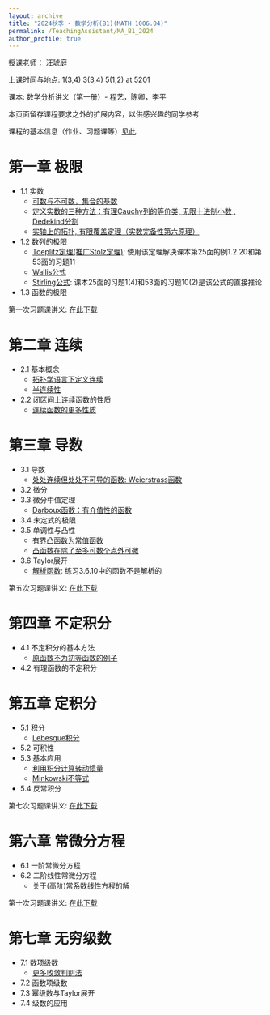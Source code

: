 ```yaml
---
layout: archive
title: "2024秋季 - 数学分析(B1)(MATH 1006.04)"
permalink: /TeachingAssistant/MA_B1_2024
author_profile: true
---
```



授课老师： 汪琥庭

上课时间与地点: 1(3,4) 3(3,4) 5(1,2) at 5201

课本: 数学分析讲义（第一册）- 程艺，陈卿，李平 

本页面留存课程要求之外的扩展内容，以供感兴趣的同学参考

课程的基本信息（作业、习题课等）[见此](https://passiflora-sago.github.io/24FallMAB1.html).

第一章  极限
======
* 1.1  实数
  * [可数与不可数，集合的基数](http://LyuChangle2006.github.io/files/1.pdf)
  * [定义实数的三种方法：有理Cauchy列的等价类, 无限十进制小数 , Dedekind分割](http://LyuChangle2006.github.io/files/2.pdf)
  * [实轴上的拓扑, 有限覆盖定理（实数完备性第六原理）](http://LyuChangle2006.github.io/files/3.pdf)
* 1.2  数列的极限
  * [Toeplitz定理(推广Stolz定理)](https://zhuanlan.zhihu.com/p/29912566?utm_id=0): 使用该定理解决课本第25面的例1.2.20和第53面的习题11
  * [Wallis公式](https://baike.baidu.com/item/%E6%B2%83%E5%88%A9%E6%96%AF%E5%85%AC%E5%BC%8F/22784701?fr=ge_ala)
  * [Stirling公式](https://zhuanlan.zhihu.com/p/331906704): 课本25面的习题1(4)和53面的习题10(2)是该公式的直接推论
* 1.3  函数的极限

第一次习题课讲义: [在此下载](http://LyuChangle2006.github.io/files/第1次习题课.pdf)

第二章  连续
======
* 2.1 基本概念
  *  [拓扑学语言下定义连续](https://zhuanlan.zhihu.com/p/370638571)
  *  [半连续性](https://blog.csdn.net/weixin_45120088/article/details/104263935)
* 2.2 闭区间上连续函数的性质
  *  [连续函数的更多性质](http://LyuChangle2006.github.io/files/4.pdf)

第三章  导数
======
* 3.1 导数
  * [处处连续但处处不可导的函数: Weierstrass函数](http://LyuChangle2006.github.io/files/5.pdf)
* 3.2 微分
* 3.3 微分中值定理
  * [Darboux函数：有介值性的函数](https://encyclopediaofmath.org/wiki/Darboux_property)
* 3.4 未定式的极限
* 3.5 单调性与凸性
  * [有界凸函数为常值函数](https://www.zhihu.com/question/263859516/answer/2598940423)
  * [凸函数在除了至多可数个点外可微](https://math.stackexchange.com/questions/946311/a-convex-function-is-differentiable-at-all-but-countably-many-points)
* 3.6 Taylor展开
  * [解析函数](https://en.wikipedia.org/wiki/Analytic_function): 练习3.6.10中的函数不是解析的

第五次习题课讲义: [在此下载](http://LyuChangle2006.github.io/files/第5次习题课讲义.pdf)


第四章   不定积分
======
* 4.1 不定积分的基本方法
  * [原函数不为初等函数的例子](https://web.archive.org/web/20160612175604/http://hubpages.com:80/education/List-of-Functions-You-Cannot-Integrate-No-Antiderivatives)
* 4.2 有理函数的不定积分

第五章   定积分
======
* 5.1 积分
  * [Lebesgue积分](https://baike.baidu.com/item/%E5%8B%92%E8%B4%9D%E6%A0%BC%E7%A7%AF%E5%88%86/966559?fr=ge_ala)
* 5.2 可积性
* 5.3 基本应用
  * [利用积分计算转动惯量](https://zhuanlan.zhihu.com/p/466928586)
  * [Minkowski不等式](https://en.wikipedia.org/wiki/Minkowski_inequality)
* 5.4 反常积分

第七次习题课讲义: [在此下载](http://LyuChangle2006.github.io/files/1_数分B1第七次习题课.pdf)


第六章   常微分方程
======
* 6.1 一阶常微分方程
* 6.2 二阶线性常微分方程
  *  [关于(高阶)常系数线性方程的解](http://LyuChangle2006.github.io/files/6.pdf)

第十次习题课讲义: [在此下载](http://LyuChangle2006.github.io/files/数分B1第十次习题课.pdf)

第七章   无穷级数
======
* 7.1 数项级数
  * [更多收敛判别法](https://www.whitman.edu/documents/Academics/Mathematics/2019/Fix-Gordon.pdf)
* 7.2 函数项级数
* 7.3 幂级数与Taylor展开
* 7.4 级数的应用
